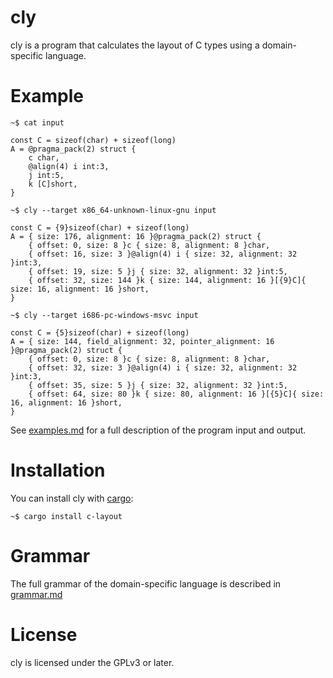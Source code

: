# cly

cly is a program that calculates the layout of C types using a domain-specific language.

# Example

```
~$ cat input

const C = sizeof(char) + sizeof(long)
A = @pragma_pack(2) struct {
    c char,
    @align(4) i int:3,
    j int:5,
    k [C]short,
}

~$ cly --target x86_64-unknown-linux-gnu input

const C = {9}sizeof(char) + sizeof(long)
A = { size: 176, alignment: 16 }@pragma_pack(2) struct {
    { offset: 0, size: 8 }c { size: 8, alignment: 8 }char,
    { offset: 16, size: 3 }@align(4) i { size: 32, alignment: 32 }int:3,
    { offset: 19, size: 5 }j { size: 32, alignment: 32 }int:5,
    { offset: 32, size: 144 }k { size: 144, alignment: 16 }[{9}C]{ size: 16, alignment: 16 }short,
}

~$ cly --target i686-pc-windows-msvc input

const C = {5}sizeof(char) + sizeof(long)
A = { size: 144, field_alignment: 32, pointer_alignment: 16 }@pragma_pack(2) struct {
    { offset: 0, size: 8 }c { size: 8, alignment: 8 }char,
    { offset: 32, size: 3 }@align(4) i { size: 32, alignment: 32 }int:3,
    { offset: 35, size: 5 }j { size: 32, alignment: 32 }int:5,
    { offset: 64, size: 80 }k { size: 80, alignment: 16 }[{5}C]{ size: 16, alignment: 16 }short,
}
```

See [examples.md](../examples.md) for a full description of the program input and output.

# Installation

You can install cly with [cargo](https://rustup.rs):

```
~$ cargo install c-layout
```

# Grammar

The full grammar of the domain-specific language is described in [grammar.md](../grammar.md)

# License

cly is licensed under the GPLv3 or later.
